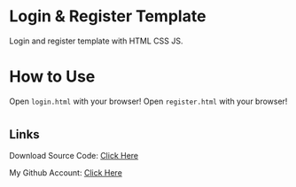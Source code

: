 # Login & Register Template

Login and register template with HTML CSS JS.

#

# How to Use

Open `login.html` with your browser!
Open `register.html` with your browser!

#

## Links

Download Source Code: [Click Here](https://github.com/dori-dev/login-register/archive/refs/heads/master.zip)

My Github Account: [Click Here](https://github.com/dori-dev/)
